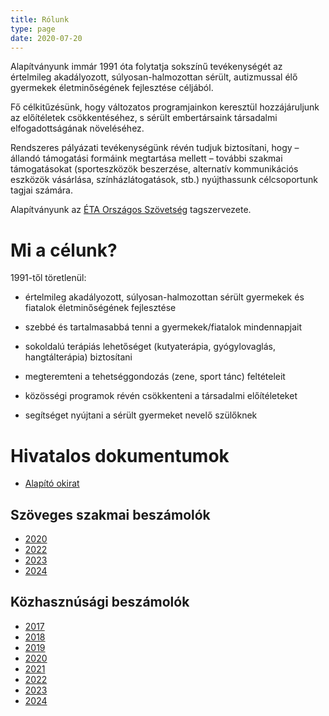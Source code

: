 ```yaml
---
title: Rólunk
type: page
date: 2020-07-20
---
```

Alapítványunk immár 1991 óta folytatja sokszínű tevékenységét az értelmileg akadályozott, súlyosan-halmozottan sérült, autizmussal élő gyermekek életminőségének fejlesztése céljából.

Fő célkitűzésünk, hogy változatos programjainkon keresztül hozzájáruljunk az előítéletek csökkentéséhez, s sérült embertársaink társadalmi elfogadottságának növeléséhez.

Rendszeres pályázati tevékenységünk révén tudjuk biztosítani, hogy – állandó támogatási formáink megtartása mellett – további szakmai támogatásokat (sporteszközök beszerzése, alternatív kommunikációs eszközök vásárlása, színházlátogatások, stb.) nyújthassunk célcsoportunk tagjai számára.

Alapítványunk az [ÉTA Országos Szövetség](https://www.eta-szov.hu) tagszervezete.

# Mi a célunk?

1991-től töretlenül:

- értelmileg akadályozott, súlyosan-halmozottan sérült gyermekek és fiatalok életminőségének fejlesztése
- szebbé és tartalmasabbá tenni a gyermekek/fiatalok mindennapjait
- sokoldalú terápiás lehetőséget (kutyaterápia, gyógylovaglás, hangtálterápia) biztosítani

- megteremteni a tehetséggondozás (zene, sport tánc) feltételeit
- közösségi programok révén csökkenteni a társadalmi előítéleteket
- segítséget nyújtani a sérült gyermeket nevelő szülőknek

# Hivatalos dokumentumok

- [Alapító okirat](Alapitookirat.pdf)

## Szöveges szakmai beszámolók

- [2020](Szoveges-beszamolo-2020-evi-szakmai-tevekenysegrol.pdf)
- [2022](2022-szoveges-beszamolo.pdf)
- [2023](kiegeszito-melleklet-2023.pdf)
- [2024](Smarton.pap25051008500.pdf)

## Közhasznúsági beszámolók

- [2017](Besz%C3%A1mol%C3%B3%20k%C3%B6zz%C3%A9t%C3%A9tele%202018.%20m%C3%A1jus%20-%20OBH.pdf)
- [2018](OBHGEPI_PK_442_Együtt_Értük_Alapítvány_13419853021036_237964587733.pdf)
- [2019](Kozhasznusagi-jelentes-2019.-evi.pdf)
- [2020](2020.-evi-kozhasznusagi-beszamolo.pdf)
- [2021](OBHGEPI_PK_742_19097123107_Együtt_Értük_Alapítvány_8920646363100.pdf)
- [2022](OBHGEPI_PK_842_19097123107_Együtt_Értük_Alapítvány_60394129838100.pdf)
- [2023](OBHGEPI_PK_942_19097123107_Együtt_Értük_Alapítvány_633953039708400.pdf)
- [2024](PK1042_2024.pdf)
